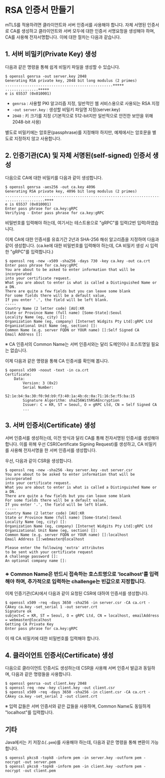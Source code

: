 # RSA 인증서 만들기

mTLS를 적용하려면 클라이언트와 서버 인증서를 사용해야 합니다. 
자체 서명된 인증서로 CA를 생성하고 클라이언트와 서버 모두에 대한 인증서 서명요청을 생성해야 하며, CA를 사용해 전자서명합니다.
이에 대한 절차는 다음과 같습니다.

## 1. 서버 비밀키(Private Key) 생성
다음과 같은 명령을 통해 쉽게 비밀키 파일을 생성할 수 있습니다.
```shell
$ openssl genrsa -out server.key 2048
Generating RSA private key, 2048 bit long modulus (2 primes)
.................................................+++++
...............+++++
e is 65537 (0x010001)
```
- `genrsa` : 사용할 PKI 알고리즘 지정, 일반적인 웹 서비스용으로 사용되는 RSA 지정
- `-out server.key` : 생성할 비밀키 파일명 지정(server.key)
- `2048` : 키 크기를 지정 (기본적으로 512-bit지만 일반적으로 안전한 보안을 위해 2048-bit 사용)

별도로 비밀키에는 암호문(passphrase)를 지정해야 하지만, 예제에서는 암호문을 별도로 지정하지 않고 사용합니다.

## 2. 인증기관(CA) 및 자체 서명된(self-signed) 인증서 생성
다음으로 CA에 대한 비밀키를 다음과 같이 생성합니다.
```shell
$ openssl genrsa -aes256 -out ca.key 4096
Generating RSA private key, 4096 bit long modulus (2 primes)
...................................................................................................++++
..................++++
e is 65537 (0x010001)
Enter pass phrase for ca.key:gRPC
Verifying - Enter pass phrase for ca.key:gRPC
```
비밀번호를 입력해야 하는데, 여기서는 테스트용으로 "gRPC"를 입력(2번 입력)하였습니다.

이제 CA에 대한 인증서를 유효기간 2년과 SHA-256 해쉬 알고리즘을 지정하여 다음과 같이 생성합니다. 
(ca.ke에 대한 비밀번호를 입력해야 하는데, CA 비밀키 생성 시 입력한 "gRPC"를 입력합니다.)
```shell
$ openssl req -new -x509 -sha256 -days 730 -key ca.key -out ca.crt
Enter pass phrase for ca.key:gRPC
You are about to be asked to enter information that will be incorporated
into your certificate request.
What you are about to enter is what is called a Distinguished Name or a DN.
There are quite a few fields but you can leave some blank
For some fields there will be a default value,
If you enter '.', the field will be left blank.
-----
Country Name (2 letter code) [AU]:KR
State or Province Name (full name) [Some-State]:Seoul
Locality Name (eg, city) []:
Organization Name (eg, company) [Internet Widgits Pty Ltd]:gRPC Ltd
Organizational Unit Name (eg, section) []:
Common Name (e.g. server FQDN or YOUR name) []:Self Signed CA
Email Address []:
```
※ CA 인증서의 Common Name는 서버 인증서와는 달리 도메인이나 호스트명일 필요는 없습니다.

이제 다음과 같은 명령을 통해 CA 인증서를 확인해 봅니다.
```shell
$ openssl x509 -noout -text -in ca.crt
Certificate:
    Data:
        Version: 3 (0x2)
        Serial Number:
            52:1e:b4:9a:30:f0:9d:b9:f3:40:1a:4b:dc:0a:71:16:5e:f5:ba:15
        Signature Algorithm: sha256WithRSAEncryption
        Issuer: C = KR, ST = Seoul, O = gRPC Ltd, CN = Self Signed CA
        ...
```

## 3. 서버 인증서(Certificate) 생성
서버 인증서를 생성하는데, 이전 방식과 달리 CA를 통해 전자서명된 인증서를 생성해야 합니다. 
이를 위해 우선 CSR(Certificate Signing Request)를 생성하고, CA 비밀키를 사용해 전자서명을 한 서버 인증서를 생성합니다.

우선, 다음과 같이 CSR을 생성합니다.
```shell
$ openssl req -new -sha256 -key server.key -out server.csr
You are about to be asked to enter information that will be incorporated
into your certificate request.
What you are about to enter is what is called a Distinguished Name or a DN.
There are quite a few fields but you can leave some blank
For some fields there will be a default value,
If you enter '.', the field will be left blank.
-----
Country Name (2 letter code) [AU]:KR
State or Province Name (full name) [Some-State]:Seoul
Locality Name (eg, city) []:
Organization Name (eg, company) [Internet Widgits Pty Ltd]:gRPC Ltd
Organizational Unit Name (eg, section) []:
Common Name (e.g. server FQDN or YOUR name) []:localhost
Email Address []:webmaster@localhost

Please enter the following 'extra' attributes
to be sent with your certificate request
A challenge password []:
An optional company name []:
```
### ※ Common Name은 반드시 접속하는 호스트명으로 'localhost'를 입력해야 하며, 추가적으로 입력하는 challenge는 빈값으로 지정합니다.

이제 인증기관(CA)에서 다음과 같이 요청된 CSR에 대하여 인증서를 생성합니다.
```shell
$ openssl x509 -req -days 3650 -sha256 -in server.csr -CA ca.crt -CAkey ca.key -set_serial 1 -out server.crt
Signature ok
subject=C = KR, ST = Seoul, O = gRPC Ltd, CN = localhost, emailAddress = webmaster@localhost
Getting CA Private Key
Enter pass phrase for ca.key:gRPC
```
이 때 CA 비밀키에 대한 비밀번호를 입력해야 합니다.

## 4. 클라이언트 인증서(Certificate) 생성
다음으로 클라이언트 인증서도 생성하는데 CSR을 사용해 서버 인증서 발급과 동일하며, 
다음과 같은 명령들을 사용합니다.

```shell
$ openssl genrsa -out client.key 2048
$ openssl req -new -key client.key -out client.csr
$ openssl x509 -req -days 3650 -sha256 -in client.csr -CA ca.crt -CAkey ca.key -set_serial 2 -out client.crt
```
※ 입력 값들은 서버 인증서와 같은 값들을 사용하며, Common Name도 동일하게 "localhost"를 입력합니다.


## 기타
Java에서는 키 저장소(`.pem`)를 사용해야 하는데, 다음과 같은 명령을 통해 변환이 가능합니다.

```shell
$ openssl pkcs8 -topk8 -inform pem -in server.key -outform pem -nocrypt -out server.pem
$ openssl pkcs8 -topk8 -inform pem -in client.key -outform pem -nocrypt -out client.pem
```